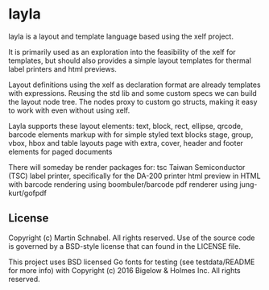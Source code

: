 layla
=====

layla is a layout and template language based using the xelf project.

It is primarily used as an exploration into the feasibility of the xelf for templates, but should
also provides a simple layout templates for thermal label printers and html previews.

Layout definitions using the xelf as declaration format are already templates with expressions.
Reusing the std lib and some custom specs we can build the layout node tree. The nodes proxy to
custom go structs, making it easy to work with even without using xelf.

Layla supports these layout elements:
      text, block, rect, ellipse, qrcode, barcode elements
      markup with for simple styled text blocks
      stage, group, vbox, hbox and table layouts
      page with extra, cover, header and footer elements for paged documents

There will someday be render packages for:
      tsc   Taiwan Semiconductor (TSC) label printer, specifically for the DA-200 printer
      html  preview in HTML with barcode rendering using boombuler/barcode
      pdf   renderer using jung-kurt/gofpdf

License
-------

Copyright (c) Martin Schnabel. All rights reserved.
Use of the source code is governed by a BSD-style license that can found in the LICENSE file.

This project uses BSD licensed Go fonts for testing (see testdata/README for more info) with
Copyright (c) 2016 Bigelow & Holmes Inc. All rights reserved.
